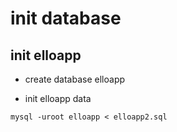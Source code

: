 # init database
## init elloapp

- create database elloapp

- init elloapp data

```
mysql -uroot elloapp < elloapp2.sql
```
